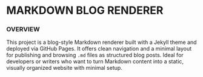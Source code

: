 # MARKDOWN BLOG RENDERER

### **OVERVIEW**

This project is a blog-style Markdown renderer built with a Jekyll theme and deployed via GitHub Pages. It offers clean navigation and a minimal layout for publishing and browsing `.md` files as structured blog posts. Ideal for developers or writers who want to turn Markdown content into a static, visually organized website with minimal setup.